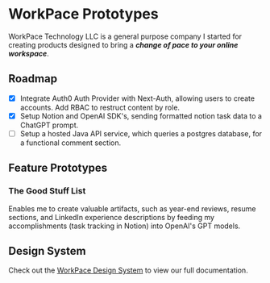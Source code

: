 # WorkPace Prototypes

WorkPace Technology LLC is a general purpose company I started for creating products designed to bring a **_change of pace to your online workspace_**.

## Roadmap

- [x] Integrate Auth0 Auth Provider with Next-Auth, allowing users to create accounts. Add RBAC to restruct content by role.
- [x] Setup Notion and OpenAI SDK's, sending formatted notion task data to a ChatGPT prompt.
- [ ] Setup a hosted Java API service, which queries a postgres database, for a functional comment section.

## Feature Prototypes

### The Good Stuff List

Enables me to create valuable artifacts, such as year-end reviews, resume sections, and LinkedIn experience descriptions by feeding my accomplishments (task tracking in Notion) into OpenAI's GPT models.

## Design System

Check out the [WorkPace Design System](https://workpace.dev) to view our full documentation.
